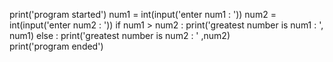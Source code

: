 print('program started')
num1 = int(input('enter num1 : '))
num2 = int(input('enter num2 : '))
if num1 > num2 :
    print('greatest number is num1 : ', num1)
else :
    print('greatest number is num2 : ' ,num2)    
print('program ended')    

